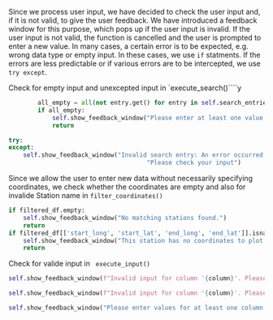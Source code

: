 Since we process user input, we have decided to check the user input and,
if it is not valid, to give the user feedback.
We have introduced a feedback window for this purpose, which pops up if the user input is invalid.
If the user input is not valid, the function is cancelled and the user is prompted to enter a new value.
In many cases, a certain error is to be expected, e.g. wrong data type or empty input. In these cases, we use `if` statments.
If the errors are less predictable or if various errors are to be intercepted, we use `try except`.


Check for empty input and unexcepted input in `execute_search()````y
````python
        all_empty = all(not entry.get() for entry in self.search_entries.values())
        if all_empty:
            self.show_feedback_window("Please enter at least one value.")
            return
````
````python
try:
except:
    self.show_feedback_window("Invalid search entry: An error occurred during search. "
                                      "Please check your input")
````

Since we allow the user to enter new data without necessarily specifying coordinates,
we check whether the coordinates are empty and also for invalide Station name in `filter_coordinates()`
````python
if filtered_df.empty:
    self.show_feedback_window("No matching stations found.")
    return
if filtered_df[['start_long', 'start_lat', 'end_long', 'end_lat']].isna().all().any():
    self.show_feedback_window("This station has no coordinates to plot.")
    return
````

Check for valide input in ` execute_input()`
````python
self.show_feedback_window(f"Invalid input for column '{column}'. Please enter an integer value.")

self.show_feedback_window(f"Invalid input for column '{column}'. Please enter a float value.")

self.show_feedback_window("Please enter values for at least one column.")
````